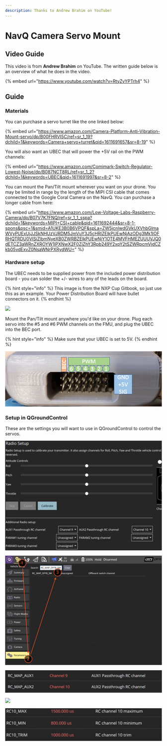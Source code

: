 ```yaml
---
description: Thanks to Andrew Brahim on YouTube!
---
```


# NavQ Camera Servo Mount

## Video Guide

This video is from **Andrew Brahim** on YouTube. The written guide below is an overview of what he does in the video.

{% embed url="https://www.youtube.com/watch?v=RtyZvYPTrh4" %}

## Guide

### Materials

You can purchase a servo turret like the one linked below:

{% embed url="https://www.amazon.com/Camera-Platform-Anti-Vibration-Mount-servo/dp/B00FHRVI5C/ref=sr_1_19?dchild=1&keywords=Camera+servo+turret&qid=1611691657&sr=8-19" %}

You will also want an UBEC that will power the +5V rail on the PWM channels:

{% embed url="https://www.amazon.com/Comimark-Switch-Regulator-Lowest-Noise/dp/B087NCT8RL/ref=sr_1_2?dchild=1&keywords=UBEC&qid=1611691997&sr=8-2" %}

You can mount the Pan/Tilt mount wherever you want on your drone. You may be limited in range by the length of the MIPI CSI cable that comes connected to the Google Coral Camera on the NavQ. You can purchase a longer cable from here:

{% embed url="https://www.amazon.com/Low-Voltage-Labs-Raspberry-Camera/dp/B07V7K7FNQ/ref=sr_1_1_sspa?dchild=1&keywords=MIPI+CSI+cable&qid=1611692444&sr=8-1-spons&psc=1&smid=A1UKE3B0B6VPQF&spLa=ZW5jcnlwdGVkUXVhbGlmaWVyPUExUjJJSkNHUzVJRDM5JmVuY3J5cHRlZElkPUEwNjAzODg3Mk1IOFRHQTRDU0VISiZlbmNyeXB0ZWRBZElkPUEwNjY1OTE4MVFHMEZUUUVJQ0dETCZ3aWRnZXROYW1lPXNwX2F0ZiZhY3Rpb249Y2xpY2tSZWRpcmVjdCZkb05vdExvZ0NsaWNrPXRydWU=" %}

### Hardware setup

The UBEC needs to be supplied power from the included power distribution board - you can solder the +/- wires to any of the leads on the board.

{% hint style="info" %}
This image is from the NXP Cup Gitbook, so just use this as an example. Your Power Distribution Board will have bullet connectors on it.
{% endhint %}

![](<../.gitbook/assets/image (182).png>)

Mount the Pan/Tilt mount anywhere you'd like on your drone. Plug each servo into the #5 and #6 PWM channels on the FMU, and plug the UBEC into the BEC port.&#x20;

{% hint style="info" %}
Make sure that your UBEC is set to 5V.
{% endhint %}

![](<../.gitbook/assets/image (183).png>)

### Setup in QGroundControl

These are the settings you will want to use in QGroundControl to control the servos.

![](<../.gitbook/assets/Screen Shot 2021-01-26 at 2.30.14 PM.png>)

![](<../.gitbook/assets/image (177).png>)

![](<../.gitbook/assets/image (179).png>)

![](<../.gitbook/assets/image (180).png>)

![](<../.gitbook/assets/image (181).png>)

